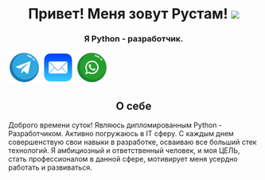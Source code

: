 <h1 align="center">Привет! Меня зовут Рустам! 
<img src="https://github.com/blackcater/blackcater/raw/main/images/Hi.gif" height="32"/></h1>
<h3 align="center">Я Python - разработчик.</h3>
<a title="Telegram" align='center' href="https://t.me/Kerei88" target="_blank"><img src="image/telegram_icon.png" alt="Telegram" /></a>
<a title="E-mail" align='center' href="rustam_itchanov@mail.ru" target="_blank"><img src="image/Mail.png" alt="E-mail" /></a>
<a title="WhatsApp" align='center' href="https://wa/me/79994706958" target="_blank"><img src="image/whatsapp_logo.png" alt="WhatsApp" /></a>
<h2 align='center'>О себе</h2>
<p>Доброго времени суток! Являюсь дипломированным Python - Разработчиком. Активно погружаюсь в IT сферу. С каждым днем совершенствую свои навыки в разработке, осваиваю все больший стек технологий. Я амбициозный и ответственный человек, и моя ЦЕЛЬ, стать профессионалом в данной сфере, мотивирует меня усердно работать и развиваться. </p>
